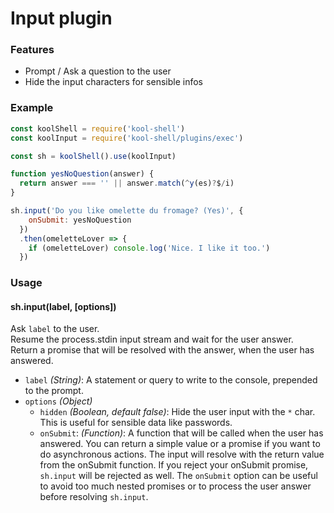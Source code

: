 # Input plugin

### Features
  * Prompt / Ask a question to the user
  * Hide the input characters for sensible infos

### Example
```javascript
const koolShell = require('kool-shell')
const koolInput = require('kool-shell/plugins/exec')

const sh = koolShell().use(koolInput)

function yesNoQuestion(answer) {
  return answer === '' || answer.match(^y(es)?$/i)
}

sh.input('Do you like omelette du fromage? (Yes)', { 
    onSubmit: yesNoQuestion 
  })
  .then(omeletteLover => {
    if (omeletteLover) console.log('Nice. I like it too.')
  })
```

### Usage

#### sh.input(label, [options])
Ask `label` to the user. <br>
Resume the process.stdin input stream and wait for the user answer. <br>
Return a promise that will be resolved with the answer, when the user has answered.

* `label` _(String)_: A statement or query to write to the console, prepended to the prompt.
* `options` _(Object)_
    - `hidden` _(Boolean, default false)_: Hide the user input with the `*` char. This is useful for sensible data like passwords.
    - `onSubmit`: _(Function)_: A function that will be called when the user has answered. You can return a simple value or a promise if you want to do asynchronous actions. The input will resolve with the return value from the onSubmit function. If you reject your onSubmit promise, `sh.input` will be rejected as well. The `onSubmit` option can be useful to avoid too much nested promises or to process the user answer before resolving `sh.input`.
